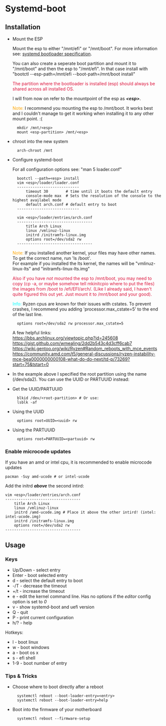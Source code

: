 # Systemd-boot

## Installation

* Mount the ESP

    Mount the esp to either "/mnt/efi" or "/mnt/boot". For more information see: [systemd bootloader specification](https://systemd.io/BOOT_LOADER_SPECIFICATION/).

    You can also create a seperate boot partition and mount it to "/mnt/boot" and then the esp to "/mnt/efi". In that case install with "bootctl --esp-path=/mnt/efi --boot-path=/mnt/boot install"

    <span style="color:crimson">The partition where the bootloader is installed (esp) should always be shared across all installed OS.</span>

    I will from now on refer to the mountpoint of the esp as ***\<esp\>***.

    <span style="color:orange">Note:</span> I recommend you mounting the esp to /mnt/boot. It works best and I couldn't manage to get it working when installing it to any other mount point. :(

        mkdir /mnt/<esp>
        mount <esp-partition> /mnt/<esp>

* chroot into the new system

        arch-chroot /mnt

* Configure systemd-boot

    For all configuration options see: "man 5 loader.conf"

        bootctl --path=<esp> install
        vim <esp>/loader/loader.conf
        ----------------------------
            timeout 30        # time until it boots the default entry
            console-mode max  # Sets the resolution of the console to the highest availabel mode
            default arch.conf # default entry to boot
        ----------------------------
        
        vim <esp>/loader/entries/arch.conf
        ----------------------------------
            title Arch Linux
            linux /vmlinuz-linux
            initrd /initramfs-linux.img
            options root=/dev/sda2 rw
        ----------------------------------

    <span style="color:orange">Note:</span> If you installed another kernel, your files may have other names. To get the correct name, run 'ls /boot'.  
    For example if you installed the lts kernel, the names will be "vmlinuz-linux-lts" and "initramfs-linux-lts.img"

    <span style="color:crimson">Also if you have *not* mounted the esp to /mnt/boot, you may need to copy (cp -a, or maybe somehow tell mkinitcpio where to put the files) the images from /boot to /efi/EFI/arch/. (Like I already said, I haven't quite figured this out yet. Just mount it to /mnt/boot and your good).</span>

	<span style="color:cyan">Info:</span> Ryzen cpus are known for their issues with cstates. To prevent crashes, I recommend you adding 'processor.max_cstate=5' to the end of the last line.
	
		options root=/dev/sda2 rw processor.max_cstate=5
		
	A few helpful links:  
	https://bbs.archlinux.org/viewtopic.php?id=245608  
	https://gist.github.com/wmealing/2dd2b543c4d3cff6cab7  
	https://wiki.gentoo.org/wiki/Ryzen#Random_reboots_with_mce_events  
	https://community.amd.com/t5/general-discussions/ryzen-instability-mce-bea0000000000108-what-do-do-next/td-p/73269?start=75&tstart=0

* In the example above I specified the root partition using the name (/dev/sda2). You can use the UUID or PARTUUID instead:

* Get the UUID/PARTUUID

        blkid /dev/<root-partition> # Or use:
        lsblk -af

* Using the UUID

        options root=UUID=<uuid> rw

* Using the PARTUUID

        options root=PARTUUID=<partuuid> rw

### Enable microcode updates

If you have an amd or intel cpu, it is recommended to enable microcode updates

    pacman -Suy amd-ucode # or intel-ucode

Add the initrd ***above*** the second intird:

    vim <esp>/loader/entries/arch.conf
    ----------------------------------
        title Arch Linux
        linux /vmlinuz-linux
        initrd /amd-ucode.img # Place it above the other intird! (intel: intel-ucode.img)
        initrd /initramfs-linux.img
        options root=/dev/sda2 rw
    ----------------------------------

## Usage

### Keys

* Up/Down - select entry
* Enter - boot selected entry
* d - select the default entry to boot
* -/T - decrease the timeout
* +/t - increase the timeout
* e - edit the kernel command line. Has no options if the *editor* config option is set to *0*
* v - show systemd-boot and uefi version
* Q - quit
* P - print current configuration
* h/? - help

Hotkeys:

* l - boot linux
* w - boot windows
* a - boot os x
* s - efi shell
* 1-9 - boot number of entry

### Tips & Tricks

* Choose where to boot directly after a reboot

        systemctl reboot --boot-loader-entry=<entry>
        systemctl reboot --boot-loader-entry=help

* Boot into the firmware of your motherboard

        systemctl reboot --firmware-setup


